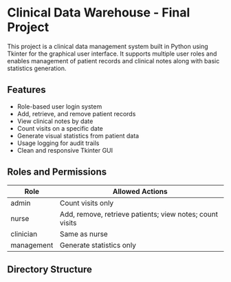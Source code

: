 # Clinical Data Warehouse - Final Project

This project is a clinical data management system built in Python using Tkinter for the graphical user interface. It supports multiple user roles and enables management of patient records and clinical notes along with basic statistics generation.

## Features

- Role-based user login system
- Add, retrieve, and remove patient records
- View clinical notes by date
- Count visits on a specific date
- Generate visual statistics from patient data
- Usage logging for audit trails
- Clean and responsive Tkinter GUI

## Roles and Permissions

| Role        | Allowed Actions                                           |
|-------------|-----------------------------------------------------------|
| admin       | Count visits only                                         |
| nurse       | Add, remove, retrieve patients; view notes; count visits |
| clinician   | Same as nurse                                             |
| management  | Generate statistics only                                  |

## Directory Structure

